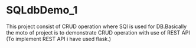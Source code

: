 # SQLdbDemo_1
This project consist of CRUD operation where SQl is used for DB.Basically the moto of project is to demonstrate CRUD operation with use of REST API (To implement REST API i have used flask.)
